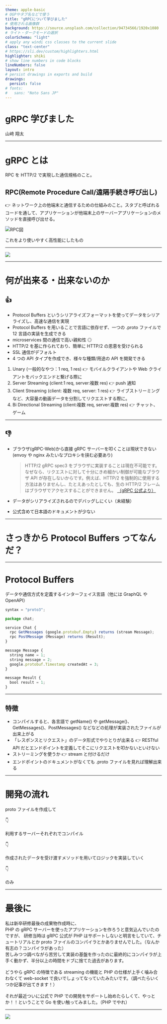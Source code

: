 ```yaml
---
theme: apple-basic
# OGPやタブ名などで使う
title: "gRPCについて学びました"
# 使用される画像群
background: https://source.unsplash.com/collection/94734566/1920x1080
# ライト・ダークモードの選択
colorSchema: "light"
# apply any windi css classes to the current slide
class: "text-center"
# https://sli.dev/custom/highlighters.html
highlighter: shiki
# show line numbers in code blocks
lineNumbers: false
layout: intro
# persist drawings in exports and build
drawings:
  persist: false
# fonts:
#   sans: "Noto Sans JP"
---
```


# gRPC 学びました

<div class="absolute bottom-10">
  <span class="font-700">
    山﨑 翔太
  </span>
</div>

---

# gRPC とは

RPC を HTTP/2 で実現した通信規格のこと。

## RPC(Remote Procedure Call/遠隔手続き呼び出し)

👉 ネットワーク上の他端末と通信するための仕組みのこと。スタブと呼ばれるコードを通して、アプリケーションが他端末上のサーバーアプリケーションのメソッドを直接呼び出せる。

![RPC図](/RPC図.png)

これをより使いやすく高性能にしたもの

<!-- <style>
h1 {
  background-color: #2B90B6;
  background-image: linear-gradient(45deg, #4EC5D4 10%, #146b8c 20%);
  background-size: 100%;
  -webkit-background-clip: text;
  -moz-background-clip: text;
  -webkit-text-fill-color: transparent;
  -moz-text-fill-color: transparent;
}
</style> -->

---

<img src="/gRPC.png" class="my-0 mx-auto" />

---

# 何が出来る・出来ないのか

## 👍

- Protocol Buffers というシリアライズフォーマットを使ってデータをシリアライズし、高速な通信を実現
- Protocol Buffers を用いることで言語に依存せず、一つの .proto ファイルで 12 言語の実装を生成できる
- microservices 間の通信で高い親和性 ◎
- HTTP/2 を基に作られており、簡単に HTTP/2 の恩恵を受けられる
- SSL 通信がデフォルト
- 4 つの API タイプを作成でき、様々な種類/用途の API を開発できる

1. Unary (一般的なやつ：1 req, 1 res) 👉 モバイルクライアントや Web クライアントをバックエンドと繋げる際に
2. Server Streaming (client:1 req, server:複数 res) 👉 push 通知
3. Client Streaming (client: 複数 req, server: 1 res) 👉 ライブストリーミングなど、大容量の動画データを分割してリクエストする際に。
4. Bi Directional Streaming (client:複数 req, server:複数 res) 👉 チャット、ゲーム

---

## 👎

- ブラウザ(gRPC-Web)から直接 gRPC サーバーを叩くことは現状できない(envoy や nginx みたいなプロキシを挟む必要あり)

  > HTTP/2 gRPC spec3 をブラウザに実装することは現在不可能です。なぜなら、リクエストに対して十分にきめ細かい制御が可能なブラウザ API が存在しないからです。例えば、HTTP/2 を強制的に使用する方法はありませんし、たとえあったとしても、生の HTTP/2 フレームはブラウザでアクセスすることができません。 [（gRPC 公式より）](https://grpc.io/blog/state-of-grpc-web/#the-grpc-web-spec)

- データがシリアライズされるのでデバッグしにくい（未経験）
- 公式含めて日本語のドキュメントが少ない

---

<div class="my-0 mx-auto">
  <h1 class="text-center"> さっきから Protocol Buffers ってなんだ？</h1> 
</div>

---

# Protocol Buffers

データや通信方式を定義するインターフェイス言語（他には GraphQL や OpenAPI）

```ts
syntax = "proto3";

package chat;

service Chat {
  rpc GetMessages (google.protobuf.Empty) returns (stream Message);
  rpc PostMessage (Message) returns (Result);
}

message Message {
  string name = 1;
  string message = 2;
  google.protobuf.Timestamp createdAt = 3;
}

message Result {
  bool result = 1;
}
```

---

## 特徴

- コンパイルすると、各言語で getName() や getMessage()、GetMessages()、PostMessages() などなどの処理が実装されたファイルが出来上がる
- 「レスポンスとリクエスト」のデータ形式でやりとりが出来る 👉 RESTful API だとエンドポイントを定義してそこにリクエストを叩かないといけない
- ストリーミングを使うか 👉 stream と付けるだけ
- エンドポイントのドキュメントがなくても .proto ファイルを見れば理解出来る

---

# 開発の流れ

<div class="text-center">
proto ファイルを作成して<br /><br />  
👇<br /><br />
利用するサーバーそれぞれでコンパイル<br /><br />  
👇<br /><br />
作成されたデータを受け渡すメソッドを用いてロジックを実装していく<br /><br /> 
👇<br /><br />
のみ<uim-rocket class="text-3xl text-red-400 mx-2" />

</div>

---

# 最後に

私は新卒研修最後の成果物作成時に、
<br />
PHP の gRPC サーバーを使ったアプリケーションを作ろうと意気込んでいたのですが、
研修当時は gRPC 公式が PHP はサポートしないと明言をしていて、チュートリアルとか proto ファイルのコンパイラとかありませんでした。（なんか有志の？コンパイラがあった）  
苦しみつつ調べながら苦労して実装の基盤を作ったのに最終的にコンパイラが上手く動かず、半分以上の時間をドブに捨てた過去があります。  
<br />
どうやら gRPC の特徴である streaming の機能と PHP の仕様が上手く噛み合わなくて web-socket で良いでしょってなっていたみたいです。（調べたらいくつか記事が出てきます！）
<br /><br />
それが最近ついに公式で PHP での開発をサポートし始めたらしくて、やっとか！！ということで Go を使い触ってみました。（PHP でやれ）

---

<img src="/owari.jpeg" class="my-0 mx-auto" />

